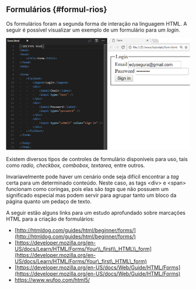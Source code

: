## Formulários {#formul-rios}

Os formulários foram a segunda forma de interação na linguagem HTML. A seguir é possível visualizar um exemplo de um formulário para um _login_.

![](/assets/html-form.png)

Existem diversos tipos de controles de formulário disponíveis para uso, tais como _radio, checkbox, combobox, textarea,_ entre outros.

Invariavelmente pode haver um cenário onde seja difícil encontrar a _tag_ certa para um determinado conteúdo. Neste caso, as tags &lt;div&gt; e &lt;span&gt; funcionam como coringas, pois elas são _tags_ que não possuem um significado especial mas podem servir para agrupar tanto um bloco da página quanto um pedaço de texto.

A seguir estão alguns links para um estudo aprofundado sobre marcações HTML para a criação de formulários:

* [http://htmldog.com/guides/html/beginner/forms/](http://htmldog.com/guides/html/beginner/forms/)
* [https://developer.mozilla.org/en-US/docs/Learn/HTML/Forms/Your\\_first\\_HTML\\_form](https://developer.mozilla.org/en-US/docs/Learn/HTML/Forms/Your\_first\_HTML\_form)
* [https://developer.mozilla.org/en-US/docs/Web/Guide/HTML/Forms](https://developer.mozilla.org/en-US/docs/Web/Guide/HTML/Forms)
* https://www.wufoo.com/html5/



